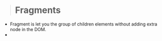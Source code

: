 ># Fragments
- Fragment is let you the group of children elements without adding extra node in the DOM.
- 